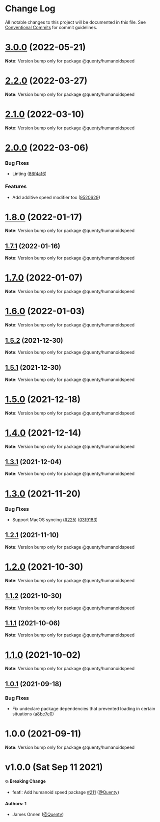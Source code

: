 # Change Log

All notable changes to this project will be documented in this file.
See [Conventional Commits](https://conventionalcommits.org) for commit guidelines.

# [3.0.0](https://github.com/Quenty/NevermoreEngine/compare/@quenty/humanoidspeed@2.2.0...@quenty/humanoidspeed@3.0.0) (2022-05-21)

**Note:** Version bump only for package @quenty/humanoidspeed





# [2.2.0](https://github.com/Quenty/NevermoreEngine/compare/@quenty/humanoidspeed@2.1.0...@quenty/humanoidspeed@2.2.0) (2022-03-27)

**Note:** Version bump only for package @quenty/humanoidspeed





# [2.1.0](https://github.com/Quenty/NevermoreEngine/compare/@quenty/humanoidspeed@2.0.0...@quenty/humanoidspeed@2.1.0) (2022-03-10)

**Note:** Version bump only for package @quenty/humanoidspeed





# [2.0.0](https://github.com/Quenty/NevermoreEngine/compare/@quenty/humanoidspeed@1.8.0...@quenty/humanoidspeed@2.0.0) (2022-03-06)


### Bug Fixes

* Linting ([86f4a16](https://github.com/Quenty/NevermoreEngine/commit/86f4a1664de613b1bcdd146b6833d9cf3202546f))


### Features

* Add additive speed modifier too ([9520629](https://github.com/Quenty/NevermoreEngine/commit/9520629eeec9f1a21e64bb92a0a469f0f56933b6))





# [1.8.0](https://github.com/Quenty/NevermoreEngine/compare/@quenty/humanoidspeed@1.7.1...@quenty/humanoidspeed@1.8.0) (2022-01-17)

**Note:** Version bump only for package @quenty/humanoidspeed





## [1.7.1](https://github.com/Quenty/NevermoreEngine/compare/@quenty/humanoidspeed@1.7.0...@quenty/humanoidspeed@1.7.1) (2022-01-16)

**Note:** Version bump only for package @quenty/humanoidspeed





# [1.7.0](https://github.com/Quenty/NevermoreEngine/compare/@quenty/humanoidspeed@1.6.0...@quenty/humanoidspeed@1.7.0) (2022-01-07)

**Note:** Version bump only for package @quenty/humanoidspeed





# [1.6.0](https://github.com/Quenty/NevermoreEngine/compare/@quenty/humanoidspeed@1.5.2...@quenty/humanoidspeed@1.6.0) (2022-01-03)

**Note:** Version bump only for package @quenty/humanoidspeed





## [1.5.2](https://github.com/Quenty/NevermoreEngine/compare/@quenty/humanoidspeed@1.5.1...@quenty/humanoidspeed@1.5.2) (2021-12-30)

**Note:** Version bump only for package @quenty/humanoidspeed





## [1.5.1](https://github.com/Quenty/NevermoreEngine/compare/@quenty/humanoidspeed@1.5.0...@quenty/humanoidspeed@1.5.1) (2021-12-30)

**Note:** Version bump only for package @quenty/humanoidspeed





# [1.5.0](https://github.com/Quenty/NevermoreEngine/compare/@quenty/humanoidspeed@1.4.0...@quenty/humanoidspeed@1.5.0) (2021-12-18)

**Note:** Version bump only for package @quenty/humanoidspeed





# [1.4.0](https://github.com/Quenty/NevermoreEngine/compare/@quenty/humanoidspeed@1.3.1...@quenty/humanoidspeed@1.4.0) (2021-12-14)

**Note:** Version bump only for package @quenty/humanoidspeed





## [1.3.1](https://github.com/Quenty/NevermoreEngine/compare/@quenty/humanoidspeed@1.3.0...@quenty/humanoidspeed@1.3.1) (2021-12-04)

**Note:** Version bump only for package @quenty/humanoidspeed





# [1.3.0](https://github.com/Quenty/NevermoreEngine/compare/@quenty/humanoidspeed@1.2.1...@quenty/humanoidspeed@1.3.0) (2021-11-20)


### Bug Fixes

* Support MacOS syncing ([#225](https://github.com/Quenty/NevermoreEngine/issues/225)) ([03f9183](https://github.com/Quenty/NevermoreEngine/commit/03f918392c6a5bdd33f8a17c38de371d1e06c67a))





## [1.2.1](https://github.com/Quenty/NevermoreEngine/compare/@quenty/humanoidspeed@1.2.0...@quenty/humanoidspeed@1.2.1) (2021-11-10)

**Note:** Version bump only for package @quenty/humanoidspeed





# [1.2.0](https://github.com/Quenty/NevermoreEngine/compare/@quenty/humanoidspeed@1.1.2...@quenty/humanoidspeed@1.2.0) (2021-10-30)

**Note:** Version bump only for package @quenty/humanoidspeed





## [1.1.2](https://github.com/Quenty/NevermoreEngine/compare/@quenty/humanoidspeed@1.1.1...@quenty/humanoidspeed@1.1.2) (2021-10-30)

**Note:** Version bump only for package @quenty/humanoidspeed





## [1.1.1](https://github.com/Quenty/NevermoreEngine/compare/@quenty/humanoidspeed@1.1.0...@quenty/humanoidspeed@1.1.1) (2021-10-06)

**Note:** Version bump only for package @quenty/humanoidspeed





# [1.1.0](https://github.com/Quenty/NevermoreEngine/compare/@quenty/humanoidspeed@1.0.1...@quenty/humanoidspeed@1.1.0) (2021-10-02)

**Note:** Version bump only for package @quenty/humanoidspeed





## [1.0.1](https://github.com/Quenty/NevermoreEngine/compare/@quenty/humanoidspeed@1.0.0...@quenty/humanoidspeed@1.0.1) (2021-09-18)


### Bug Fixes

* Fix undeclare package dependencies that prevented loading in certain situations ([a8be7e0](https://github.com/Quenty/NevermoreEngine/commit/a8be7e06a06506a71257862429934e2ed0f6f56b))





# 1.0.0 (2021-09-11)

**Note:** Version bump only for package @quenty/humanoidspeed





# v1.0.0 (Sat Sep 11 2021)

#### 💥 Breaking Change

- feat!: Add humanoid speed package [#211](https://github.com/Quenty/NevermoreEngine/pull/211) ([@Quenty](https://github.com/Quenty))

#### Authors: 1

- James Onnen ([@Quenty](https://github.com/Quenty))
